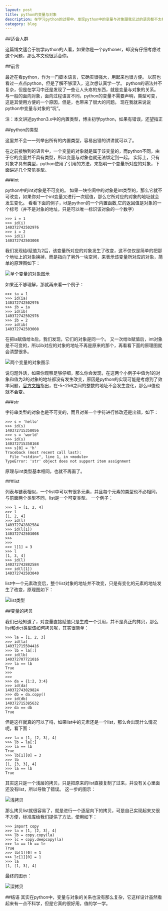 ```yaml
---
layout: post
title: python的变量与对象
description: 在学习python的过程中，发现python中的变量与对象跟我见过的语言都不太相同，有很多地方容易出错，在此详细记录一下
category: blog
---
```


##适合人群

这篇博文适合于初学python的人看，如果你是一个pythoner，却没有仔细考虑过这个问题，那么本文也很适合你。


##前言

最近在看python，作为一门脚本语言，它确实很强大，用起来也很方便。
以前也看过一点点python，但是了解不够深入，这次想认真学一学。
python的语法并不复杂，但是在学习中还是发现了一些让人头疼的东西，就是变量与对象的关系。
与一般的面向对象，面向过程语言不同，python的变量不需要声明，类型可变，这是其使用方便的一个原因，但是，也带来了很大的问题。
现在我就来说说python中变量与对象的“坑”。

注：本文讲述python3.x中的内置类型，博主初学python，如果有错误，还望指正


##python的类型

这里并不会一一列举出所有的内置类型，容易出错的讲讲就可以了。

在之前接触到的语言中，一个变量的对象就是属于该变量的，而python不同，由于它的变量并不具有类型，所以变量与对象也就无法绑定到一起。
实际上，只有对象才具有类型，python使用了引用的方法，来指明一个变量所对应的对象，下面讲述几个常见类型。

###int

python中的int对象是不可变的。
如果一块空间中的对象是int类型的，那么它就不可改变，如果你对一个int变量又进行一次赋值，那么它所对应的对象的地址就会发生变化。
看看下面的例子，id是python的一个内置函数,它的返回值是对象的一个标号（并不是对象的地址，只是可以唯一标识该对象的一个数字）

	>>> i = 1
	>>> id(i)
	140372742502976
	>>> i = 2
	>>> id(i)
	140372742503008

我们发现给i赋值为2后，该变量所对应的对象发生了改变，这不仅仅是简单的把那个地址上的对象换掉，而是指向了另外一块空间，来表示该变量所对应的对象，简单的原理图如下：

![单个变量的对象图示](/images/python的变量与对象/int.png)

如果还不够理解，那就再来看一个例子：


	>>> ia = 1
	>>> id(ia)
	140372742502976
	>>> ib = ia
	>>> id(ib)
	140372742502976
	>>> ib = 2
	>>> id(ib)
	140372742503008

在把ia赋值给ib后，我们发现，它们的对象是同一个。
又一次给ib赋值后，int对象是不可变的，所以ib对应的对象的地址不再是原来的那个，再看看下面的原理图就会清楚很多。

![两个变量的对象图示](/images/python的变量与对象/intab.png)

说句题外话，如果你观察足够仔细，那么你会发现，在这两个小例子中值为1的对象和值为2的对象的地址都没有发生改变，原因是python的实现可能是考虑到了效率问题，[官方文档][1]指出，在-5~256之间的整数的地址不会发生变化，那么id值也就不会变。

###str

字符串类型的对象也是不可变的，而且对某一个字符进行修改还是出错，如下：

	>>> s = 'hello'
	>>> id(s)
	140372715358056
	>>> s = 'world'
	>>> id(s)
	140372715358168
	>>> s[0] = 'h'
	Traceback (most recent call last):
	  File "<stdin>", line 1, in <module>
	TypeError: 'str' object does not support item assignment

原理与int类型基本相同，也就不再画了。

###list

列表与链表相似，一个list中可以有很多元素，并且每个元素的类型也不必相同，与前面两个类型不同，list是一个可变类型。
一个例子：

	>>> l = [1, 2, 4]
	>>> l
	[1, 2, 4]
	>>> id(l)
	140372742882584
	>>> id(l[1])
	140372742503008
	>>>
	>>>
	>>> l[1] = 3
	>>> l
	[1, 3, 4]
	>>> id(l)
	140372742882584
	>>> id(l[1])
	140372742503040

list中一个元素改变后，整个list对象的地址并不改变，只是有变化的元素的地址发生了改变，原理图如下：

![list类型](/images/python的变量与对象/list.png)

##变量的拷贝

我们已经知道了，对变量直接赋值只是生成一个引用，并不是真正的拷贝，那么list和dict类型该如何拷贝呢，其实很简单：

	>>> la = [1, 2, 3]
	>>> id(la)
	140372715504416
	>>> lb = la[:]
	>>> id(lb)
	140372707721016
	>>> la == lb
	True
	>>>
	>>>
	>>> da = {1:2, 3:4}
	>>> id(da)
	140372743029824
	>>> db = da.copy()
	>>> id(db)
	140372715385632
	>>> da == db
	True

但是这样就真的可以了吗，如果list中的元素还是一个list，那么会出现什么情况呢，看下面：


	>>> la = [1, [2, 3], 4]
	>>> lb = la[:]
	>>> la == lb
	True
	>>> lb[1][0] = 3
	>>> lb
	[1, [3, 3], 4]
	>>> la == lb
	True

其实这只是一个浅层的拷贝，只是把原来的list直接复制了过来，并没有关心里面还没有list，所以导致了错误。
这一步的图示：

![浅拷贝](/images/python的变量与对象/shallowcopy.png)

那么拷贝list就很容易了，就是进行一个逐层向下的拷贝，可是自己实现起来又很不方便，标准库给我们提供了方法，使用如下：


	>>> import copy
	>>> la = [1, [2, 3], 4]
	>>> lb = copy.copy(la)
	>>> lc = copy.deepcopy(la)
	>>> la == lb == lc
	True
	>>> lb[1][0] = 1
	>>> lc[1][0] = 1
	>>> la
	[1, [1, 3], 4]

最终的图示：

![深拷贝](/images/python的变量与对象/deepcopy.png)

##结语
其实在python中，变量与对象的关系也没有那么复杂，它这样设计虽然看起来有一点不科学，但是它真的很好用，值的学一学。

[1]: http://docs.python.org/2/c-api/int.html#PyInt_FromLong "python的官方文档"
